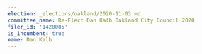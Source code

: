 ```yaml
---
election: _elections/oakland/2020-11-03.md
committee_name: Re-Elect Dan Kalb Oakland City Council 2020
filer_id: '1420085'
is_incumbent: true
name: Dan Kalb
---
```

